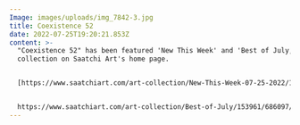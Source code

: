 ```yaml
---
Image: images/uploads/img_7842-3.jpg
title: Coexistence 52
date: 2022-07-25T19:20:21.853Z
content: >-
  "﻿Coexistence 52" has been featured 'New This Week' and 'Best of July, 2022'
  collection on Saatchi Art's home page. 


  [https://www.saatchiart.com/​art-collection/New-This-Week-​07-25-2022/153961/685651/view](https://www.saatchiart.com/art-collection/New-This-Week-07-25-2022/153961/685651/view)


  https://www.saatchiart.com/art-collection/Best-of-July/153961/686097/view
---
```


